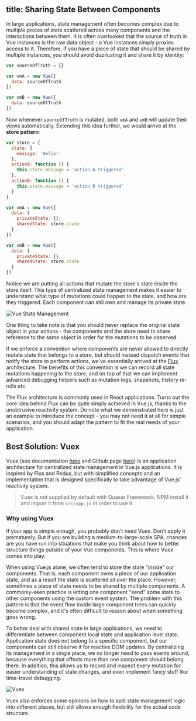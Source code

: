 title: Sharing State Between Components
---
In large applications, state management often becomes complex due to multiple pieces of state scattered across many components and the interactions between them. It is often overlooked that the source of truth in Vue instances is the raw data object - a Vue instances simply proxies access to it. Therefore, if you have a piece of state that should be shared by multiple instances, you should avoid duplicating it and share it by identity:

``` js
var sourceOfTruth = {}

var vmA = new Vue({
  data: sourceOfTruth
})

var vmB = new Vue({
  data: sourceOfTruth
})
```

Now whenever `sourceOfTruth` is mutated, both `vmA` and `vmB` will update their views automatically. Extending this idea further, we would arrive at the **store pattern**:

``` js
var store = {
  state: {
    message: 'Hello!'
  },
  actionA: function () {
    this.state.message = 'action A triggered'
  },
  actionB: function () {
    this.state.message = 'action B triggered'
  }
}

var vmA = new Vue({
  data: {
    privateState: {},
    sharedState: store.state
  }
})

var vmB = new Vue({
  data: {
    privateState: {},
    sharedState: store.state
  }
})
```

Notice we are putting all actions that mutate the store's state inside the store itself. This type of centralized state management makes it easier to understand what type of mutations could happen to the state, and how are they triggered. Each component can still own and manage its private state.

![Vue State Management](/images/vue-state-management.png)

One thing to take note is that you should never replace the original state object in your actions - the components and the store need to share reference to the same object in order for the mutations to be observed.

If we enforce a convention where components are never allowed to directly mutate state that belongs to a store, but should instead dispatch events that notify the store to perform actions, we've essentially arrived at the [Flux](https://facebook.github.io/flux/) architecture. The benefits of this convention is we can record all state mutations happening to the store, and on top of that we can implement advanced debugging helpers such as mutation logs, snapshots, history re-rolls etc.

The Flux architecture is commonly used in React applications. Turns out the core idea behind Flux can be quite simply achieved in Vue.js, thanks to the unobtrusive reactivity system. Do note what we demonstrated here is just an example to introduce the concept - you may not need it at all for simple scenarios, and you should adapt the pattern to fit the real needs of your application.

## Best Solution: Vuex

Vuex (see documentation [here](http://vuex.vuejs.org/) and Github page [here](https://github.com/vuejs/vuex)) is an application architecture for centralized state management in Vue.js applications. It is inspired by Flux and Redux, but with simplified concepts and an implementation that is designed specifically to take advantage of Vue.js' reactivity system.

> Vuex is not supplied by default with Quasar Framework. NPM install it and import it from `src/app.js` in order to use it.

### Why using Vuex

If your app is simple enough, you probably don't need Vuex. Don't apply it prematurely. But if you are building a medium-to-large-scale SPA, chances are you have run into situations that make you think about how to better structure things outside of your Vue components. This is where Vuex comes into play.

When using Vue.js alone, we often tend to store the state "inside" our components. That is, each component owns a piece of our application state, and as a result the state is scattered all over the place. However, sometimes a piece of state needs to be shared by multiple components. A commonly-seen practice is letting one component "send" some state to other components using the custom event system. The problem with this pattern is that the event flow inside large component trees can quickly become complex, and it's often difficult to reason about when something goes wrong.

To better deal with shared state in large applications, we need to differentiate between component local state and application level state. Application state does not belong to a specific component, but our components can still observe it for reactive DOM updates. By centralizing its management in a single place, we no longer need to pass events around, because everything that affects more than one component should belong there. In addition, this allows us to record and inspect every mutation for easier understanding of state changes, and even implement fancy stuff like time-travel debugging.

![Vuex](/images/vuex.png)

Vuex also enforces some opinions on how to split state management logic into different places, but still allows enough flexibility for the actual code structure.
